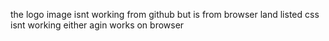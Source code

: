 the logo image isnt working from github but is from browser
land listed css isnt working either agin works on browser
